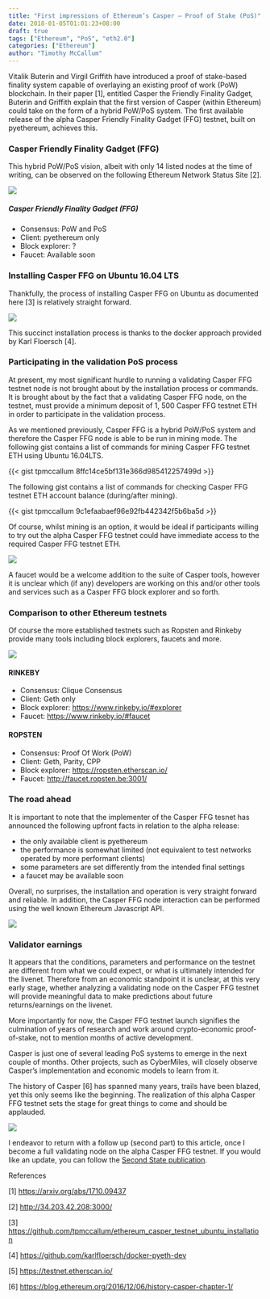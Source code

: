 ```yaml
---
title: "First impressions of Ethereum’s Casper — Proof of Stake (PoS)"
date: 2018-01-05T01:01:23+08:00
draft: true
tags: ["Ethereum", "PoS", "eth2.0"]
categories: ["Ethereum"]
author: "Timothy McCallum"
---
```


Vitalik Buterin and Virgil Griffith have introduced a proof of stake-based finality system capable of overlaying an existing proof of work (PoW) blockchain. In their paper [1], entitled Casper the Friendly Finality Gadget, Buterin and Griffith explain that the first version of Casper (within Ethereum) could take on the form of a hybrid PoW/PoS system. The first available release of the alpha Casper Friendly Finality Gadget (FFG) testnet, built on pyethereum, achieves this.

### Casper Friendly Finality Gadget (FFG)

This hybrid PoW/PoS vision, albeit with only 14 listed nodes at the time of writing, can be observed on the following Ethereum Network Status Site [2].

![](/images/20180105-pos-01.png)

##### Casper Friendly Finality Gadget (FFG)

* Consensus: PoW and PoS
* Client: pyethereum only
* Block explorer: ?
* Faucet: Available soon

### Installing Casper FFG on Ubuntu 16.04 LTS

Thankfully, the process of installing Casper FFG on Ubuntu as documented here [3] is relatively straight forward.

![](/images/20180105-pos-02.png)

This succinct installation process is thanks to the docker approach provided by Karl Floersch [4].

### Participating in the validation PoS process

At present, my most significant hurdle to running a validating Casper FFG testnet node is not brought about by the installation process or commands. It is brought about by the fact that a validating Casper FFG node, on the testnet, must provide a minimum deposit of 1, 500 Casper FFG testnet ETH in order to participate in the validation process.

As we mentioned previously, Casper FFG is a hybrid PoW/PoS system and therefore the Casper FFG node is able to be run in mining mode. The following gist contains a list of commands for mining Casper FFG testnet ETH using Ubuntu 16.04LTS.

{{< gist tpmccallum 8ffc14ce5bf131e366d985412257499d >}}

The following gist contains a list of commands for checking Casper FFG testnet ETH account balance (during/after mining).


{{< gist tpmccallum 9c1efaabaef96e92fb442342f5b6ba5d >}}

Of course, whilst mining is an option, it would be ideal if participants willing to try out the alpha Casper FFG testnet could have immediate access to the required Casper FFG testnet ETH.

![](/images/20180105-pos-03.png)

A faucet would be a welcome addition to the suite of Casper tools, however it is unclear which (if any) developers are working on this and/or other tools and services such as a Casper FFG block explorer and so forth.

### Comparison to other Ethereum testnets

Of course the more established testnets such as Ropsten and Rinkeby provide many tools including block explorers, faucets and more.

![](/images/20180105-pos-04.png)

#### RINKEBY

* Consensus: Clique Consensus
* Client: Geth only
* Block explorer: https://www.rinkeby.io/#explorer
* Faucet: https://www.rinkeby.io/#faucet

#### ROPSTEN

* Consensus: Proof Of Work (PoW)
* Client: Geth, Parity, CPP
* Block explorer: https://ropsten.etherscan.io/
* Faucet: http://faucet.ropsten.be:3001/

### The road ahead

It is important to note that the implementer of the Casper FFG tesnet has announced the following upfront facts in relation to the alpha release:

* the only available client is pyethereum
* the performance is somewhat limited (not equivalent to test networks operated by more performant clients)
* some parameters are set differently from the intended final settings
* a faucet may be available soon

Overall, no surprises, the installation and operation is very straight forward and reliable. In addition, the Casper FFG node interaction can be performed using the well known Ethereum Javascript API.

![](/images/20180105-pos-05.png)

### Validator earnings

It appears that the conditions, parameters and performance on the testnet are different from what we could expect, or what is ultimately intended for the livenet. Therefore from an economic standpoint it is unclear, at this very early stage, whether analyzing a validating node on the Casper FFG testnet will provide meaningful data to make predictions about future returns/earnings on the livenet.

More importantly for now, the Casper FFG testnet launch signifies the culmination of years of research and work around crypto-economic proof-of-stake, not to mention months of active development.

Casper is just one of several leading PoS systems to emerge in the next couple of months. Other projects, such as CyberMiles, will closely observe Casper’s implementation and economic models to learn from it.

The history of Casper [6] has spanned many years, trails have been blazed, yet this only seems like the beginning. The realization of this alpha Casper FFG testnet sets the stage for great things to come and should be applauded.

![](/images/20180105-pos-06.png)

I endeavor to return with a follow up (second part) to this article, once I become a full validating node on the alpha Casper FFG testnet. If you would like an update, you can follow the [Second State publication](https://www.secondstate.io/).

References

[1] https://arxiv.org/abs/1710.09437

[2] http://34.203.42.208:3000/

[3] https://github.com/tpmccallum/ethereum_casper_testnet_ubuntu_installation

[4] https://github.com/karlfloersch/docker-pyeth-dev

[5] https://testnet.etherscan.io/

[6] https://blog.ethereum.org/2016/12/06/history-casper-chapter-1/
